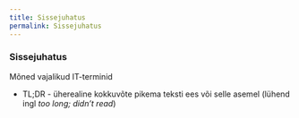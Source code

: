 ```yaml
---
title: Sissejuhatus
permalink: Sissejuhatus
---
```


### Sissejuhatus

Mõned vajalikud IT-terminid

- TL;DR - üherealine kokkuvõte pikema teksti ees või selle asemel (lühend ingl _too long; didn’t read_)
